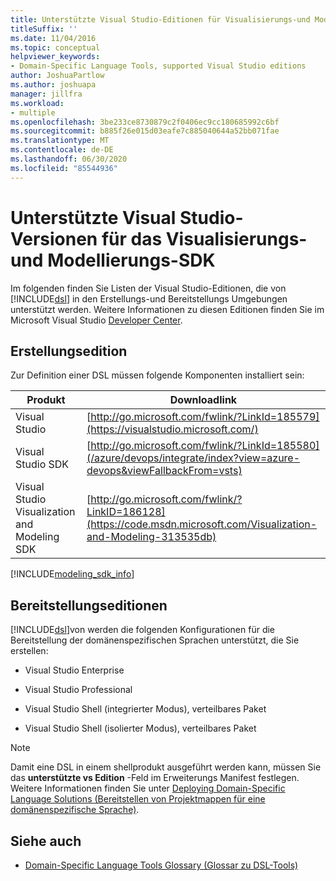 ```yaml
---
title: Unterstützte Visual Studio-Editionen für Visualisierungs-und Modellierungs-SDK
titleSuffix: ''
ms.date: 11/04/2016
ms.topic: conceptual
helpviewer_keywords:
- Domain-Specific Language Tools, supported Visual Studio editions
author: JoshuaPartlow
ms.author: joshuapa
manager: jillfra
ms.workload:
- multiple
ms.openlocfilehash: 3be233ce8730879c2f0406ec9cc180685992c6bf
ms.sourcegitcommit: b885f26e015d03eafe7c885040644a52bb071fae
ms.translationtype: MT
ms.contentlocale: de-DE
ms.lasthandoff: 06/30/2020
ms.locfileid: "85544936"
---
```

# <a name="supported-visual-studio-editions-for-visualization--modeling-sdk"></a>Unterstützte Visual Studio-Versionen für das Visualisierungs- und Modellierungs-SDK

Im folgenden finden Sie Listen der Visual Studio-Editionen, die von [!INCLUDE[dsl](../modeling/includes/dsl_md.md)] in den Erstellungs-und Bereitstellungs Umgebungen unterstützt werden. Weitere Informationen zu diesen Editionen finden Sie im Microsoft Visual Studio [Developer Center](https://visualstudio.microsoft.com/).

## <a name="authoring-edition"></a>Erstellungsedition

Zur Definition einer DSL müssen folgende Komponenten installiert sein:

|Produkt|Downloadlink|
|-|-|
|Visual Studio|[http://go.microsoft.com/fwlink/?LinkId=185579](https://visualstudio.microsoft.com/)|
|Visual Studio SDK|[http://go.microsoft.com/fwlink/?LinkId=185580](/azure/devops/integrate/index?view=azure-devops&viewFallbackFrom=vsts)|
|Visual Studio Visualization and Modeling SDK|[http://go.microsoft.com/fwlink/?LinkID=186128](https://code.msdn.microsoft.com/Visualization-and-Modeling-313535db)|

[!INCLUDE[modeling_sdk_info](includes/modeling_sdk_info.md)]

## <a name="deployment-editions"></a>Bereitstellungseditionen

[!INCLUDE[dsl](../modeling/includes/dsl_md.md)]von werden die folgenden Konfigurationen für die Bereitstellung der domänenspezifischen Sprachen unterstützt, die Sie erstellen:

- Visual Studio Enterprise

- Visual Studio Professional

- Visual Studio Shell (integrierter Modus), verteilbares Paket

- Visual Studio Shell (isolierter Modus), verteilbares Paket

> [!NOTE]
> Damit eine DSL in einem shellprodukt ausgeführt werden kann, müssen Sie das **unterstützte vs Edition** -Feld im Erweiterungs Manifest festlegen. Weitere Informationen finden Sie unter [Deploying Domain-Specific Language Solutions (Bereitstellen von Projektmappen für eine domänenspezifische Sprache)](msi-and-vsix-deployment-of-a-dsl.md).

## <a name="see-also"></a>Siehe auch

- [Domain-Specific Language Tools Glossary (Glossar zu DSL-Tools)](https://msdn.microsoft.com/ca5e84cb-a315-465c-be24-76aa3df276aa)
